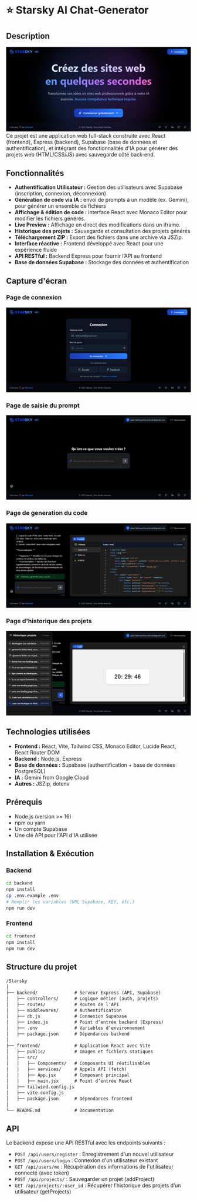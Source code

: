 # ⭐ Starsky AI Chat‑Generator

## Description
![Starsky](screenshots/home.png)
Ce projet est une application web full-stack construite avec React (frontend), Express (backend), Supabase (base de données et authentification), et intégrant des fonctionnalités d'IA pour générer des projets web (HTML/CSS/JS) avec sauvegarde côté back‑end.


## Fonctionnalités
* **Authentification Utilisateur :** Gestion des utilisateurs avec Supabase (inscription, connexion, déconnexion)
* **Génération de code via IA :** envoi de prompts à un modèle (ex. Gemini), pour générer un ensemble de fichiers
* **Affichage & édition de code :** interface React avec Monaco Editor pour modifier les fichiers générés.
* **Live Preview :** Affichage en direct des modifications dans un iframe.
* **Historique des projets :** Sauvegarde et consultation des projets générés
* **Téléchargement ZIP :** Export des fichiers dans une archive via JSZip.
* **Interface réactive :** Frontend développé avec React pour une expérience fluide
* **API RESTful :** Backend Express pour fournir l’API au frontend
* **Base de données Supabase :** Stockage des données et authentification

## Capture d'écran

### Page de connexion
![Page de connexion](screenshots/connexion.png)

### Page de saisie du prompt
![Page de saisie du prompt](screenshots/prompt.png)

### Page de generation du code
![Page de generation](screenshots/generate.png)

### Page d'historique des projets
![Page historique](screenshots/history.png)

## Technologies utilisées
* **Frontend :** React, Vite, Tailwind CSS, Monaco Editor, Lucide React, React Router DOM
* **Backend :** Node.js, Express
* **Base de données :** Supabase (authentification + base de données PostgreSQL)
* **IA :** Gemini from Google Cloud
* **Autres :** JSZip, dotenv


## Prérequis
* Node.js (version >= 16)
* npm ou yarn
* Un compte Supabase
* Une clé API pour l'API d'IA utilisée

## Installation & Exécution

### Backend
```bash
cd backend
npm install
cp .env.example .env
# Remplir les variables (URL Supabase, KEY, etc.)
npm run dev
```

### Frontend
```bash
cd frontend
npm install
npm run dev
```


## Structure du projet
```
/Starsky
│
├── backend/              # Serveur Express (API, Supabase)
│   ├── controllers/      # Logique métier (auth, projets)
│   ├── routes/           # Routes de l'API
│   ├── middlewares/      # Authentification
│   ├── db.js             # Connexion Supabase
│   ├── index.js          # Point d’entrée backend (Express)
│   ├── .env              # Variables d’environnement
│   ├── package.json      # Dépendances backend
│
├── frontend/             # Application React avec Vite
│   ├── public/           # Images et fichiers statiques
│   ├── src/
│   │   ├── Components/   # Composants UI réutilisables
│   │   ├── services/     # Appels API (fetch)
│   │   ├── App.jsx       # Composant principal
│   │   ├── main.jsx      # Point d’entrée React
│   ├── tailwind.config.js
│   ├── vite.config.js
│   ├── package.json      # Dépendances frontend
│
└── README.md             # Documentation
```


## API

Le backend expose une API RESTful avec les endpoints suivants :

- `POST /api/users/register` : Enregistrement d'un nouvel utilisateur
- `POST /api/users/login` : Connexion d'un utilisateur existant
- `GET /api/users/me` : Récupération des informations de l'utilisateur connecté (avec token)
- `POST /api/projects/` : Sauvegarder un projet (addProject)
- `GET /api/projects/:user_id` : Récupérer l’historique des projets d’un utilisateur (getProjects)

